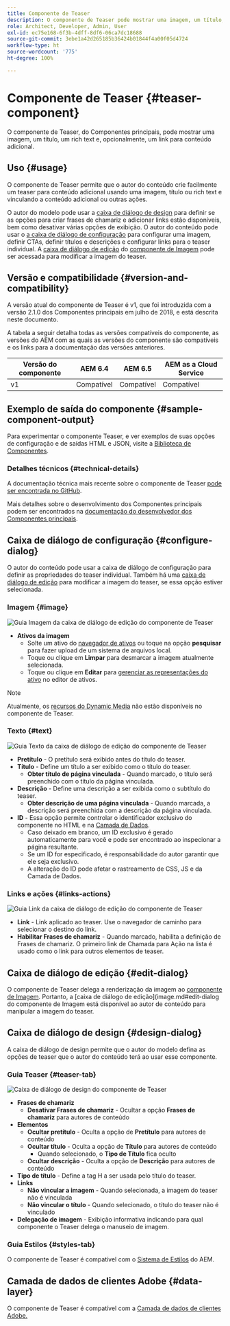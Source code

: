 ```yaml
---
title: Componente de Teaser
description: O componente de Teaser pode mostrar uma imagem, um título, um rich text e, opcionalmente, vincular a conteúdo adicional.
role: Architect, Developer, Admin, User
exl-id: ec75e168-6f3b-4dff-8df6-06ca7dc18688
source-git-commit: 3ebe1a42d265185b36424b01844f4a00f05d4724
workflow-type: ht
source-wordcount: '775'
ht-degree: 100%

---
```


# Componente de Teaser {#teaser-component}

O componente de Teaser, do Componentes principais, pode mostrar uma imagem, um título, um rich text e, opcionalmente, um link para conteúdo adicional.

## Uso {#usage}

O componente de Teaser permite que o autor do conteúdo crie facilmente um teaser para conteúdo adicional usando uma imagem, título ou rich text e vinculando a conteúdo adicional ou outras ações.

O autor do modelo pode usar a [caixa de diálogo de design](#design-dialog) para definir se as opções para criar frases de chamariz e adicionar links estão disponíveis, bem como desativar várias opções de exibição. O autor do conteúdo pode usar o [a caixa de diálogo de configuração](#configure-dialog) para configurar uma imagem, definir CTAs, definir títulos e descrições e configurar links para o teaser individual. A [caixa de diálogo de edição](image.md#edit-dialog) do [componente de Imagem](image.md) pode ser acessada para modificar a imagem do teaser.

## Versão e compatibilidade {#version-and-compatibility}

A versão atual do componente de Teaser é v1, que foi introduzida com a versão 2.1.0 dos Componentes principais em julho de 2018, e está descrita neste documento.

A tabela a seguir detalha todas as versões compatíveis do componente, as versões do AEM com as quais as versões do componente são compatíveis e os links para a documentação das versões anteriores.

| Versão do componente | AEM 6.4 | AEM 6.5 | AEM as a Cloud Service |
|---|---|---|---|
| v1 | Compatível | Compatível | Compatível |

## Exemplo de saída do componente {#sample-component-output}

Para experimentar o componente Teaser, e ver exemplos de suas opções de configuração e de saídas HTML e JSON, visite a [Biblioteca de Componentes](https://adobe.com/go/aem_cmp_library_teaser_br).

### Detalhes técnicos {#technical-details}

A documentação técnica mais recente sobre o componente de Teaser [pode ser encontrada no GitHub](https://adobe.com/go/aem_cmp_tech_teaser_v1_br).

Mais detalhes sobre o desenvolvimento dos Componentes principais podem ser encontrados na [documentação do desenvolvedor dos Componentes principais](/help/developing/overview.md).

## Caixa de diálogo de configuração {#configure-dialog}

O autor do conteúdo pode usar a caixa de diálogo de configuração para definir as propriedades do teaser individual. Também há uma [caixa de diálogo de edição](#edit-dialog) para modificar a imagem do teaser, se essa opção estiver selecionada.

### Imagem {#image}

![Guia Imagem da caixa de diálogo de edição do componente de Teaser](/help/assets/teaser-edit-image.png)

* **Ativos da imagem**
   * Solte um ativo do [navegador de ativos](https://docs.adobe.com/content/help/pt-BR/experience-manager-cloud-service/sites/authoring/fundamentals/environment-tools.html) ou toque na opção **pesquisar** para fazer upload de um sistema de arquivos local.
   * Toque ou clique em **Limpar** para desmarcar a imagem atualmente selecionada.
   * Toque ou clique em **Editar** para [gerenciar as representações do ativo](https://docs.adobe.com/content/help/pt-BR/experience-manager-cloud-service/assets/manage/manage-digital-assets.html) no editor de ativos.

>[!NOTE]
>
>Atualmente, os [recursos do Dynamic Media](image.md#dynamic-media) não estão disponíveis no componente de Teaser.

### Texto {#text}

![Guia Texto da caixa de diálogo de edição do componente de Teaser](/help/assets/teaser-edit-text.png)

* **Pretítulo** - O pretítulo será exibido antes do título do teaser.
* **Título** - Define um título a ser exibido como o título do teaser.
   * **Obter título de página vinculada** - Quando marcado, o título será preenchido com o título da página vinculada.
* **Descrição** - Define uma descrição a ser exibida como o subtítulo do teaser.
   * **Obter descrição de uma página vinculada** - Quando marcada, a descrição será preenchida com a descrição da página vinculada.
* **ID** - Essa opção permite controlar o identificador exclusivo do componente no HTML e na [Camada de Dados](/help/developing/data-layer/overview.md).
   * Caso deixado em branco, um ID exclusivo é gerado automaticamente para você e pode ser encontrado ao inspecionar a página resultante.
   * Se um ID for especificado, é responsabilidade do autor garantir que ele seja exclusivo.
   * A alteração do ID pode afetar o rastreamento de CSS, JS e da Camada de Dados.

### Links e ações {#links-actions}

![Guia Link da caixa de diálogo de edição do componente de Teaser](/help/assets/teaser-edit-link.png)

* **Link** - Link aplicado ao teaser. Use o navegador de caminho para selecionar o destino do link.
* **Habilitar Frases de chamariz** - Quando marcado, habilita a definição de Frases de chamariz. O primeiro link de Chamada para Ação na lista é usado como o link para outros elementos de teaser.

## Caixa de diálogo de edição {#edit-dialog}

O componente de Teaser delega a renderização da imagem ao [componente de Imagem](image.md). Portanto, a [caixa de diálogo de edição](image.md#edit-dialog do componente de Imagem está disponível ao autor de conteúdo para manipular a imagem do teaser.

## Caixa de diálogo de design {#design-dialog}

A caixa de diálogo de design permite que o autor do modelo defina as opções de teaser que o autor do conteúdo terá ao usar esse componente.

### Guia Teaser {#teaser-tab}

![Caixa de diálogo de design do componente de Teaser](/help/assets/teaser-design.png)

* **Frases de chamariz**
   * **Desativar Frases de chamariz** - Ocultar a opção **Frases de chamariz** para autores de conteúdo
* **Elementos**
   * **Ocultar pretítulo** - Oculta a opção de **Pretítulo** para autores de conteúdo
   * **Ocultar título** - Oculta a opção de **Título** para autores de conteúdo
      * Quando selecionado, o **Tipo de Título** fica oculto
   * **Ocultar descrição** - Oculta a opção de **Descrição** para autores de conteúdo
* **Tipo de título** - Define a tag H a ser usada pelo título do teaser.
* **Links**
   * **Não vincular a imagem** - Quando selecionada, a imagem do teaser não é vinculada
   * **Não vincular o título** - Quando selecionado, o título do teaser não é vinculado
* **Delegação de imagem** - Exibição informativa indicando para qual componente o Teaser delega o manuseio de imagem.

### Guia Estilos {#styles-tab}

O componente de Teaser é compatível com o [Sistema de Estilos](/help/get-started/authoring.md#component-styling) do AEM.

## Camada de dados de clientes Adobe {#data-layer}

O componente de Teaser é compatível com a [Camada de dados de clientes Adobe.](/help/developing/data-layer/overview.md)
